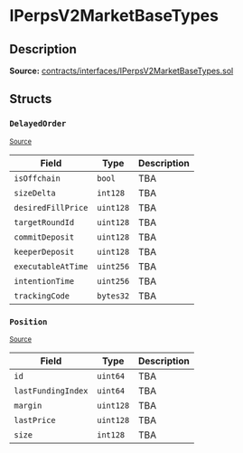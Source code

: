 # IPerpsV2MarketBaseTypes

## Description

**Source:** [contracts/interfaces/IPerpsV2MarketBaseTypes.sol](https://github.com/Synthetixio/synthetix/tree/v2.89.1/contracts/interfaces/IPerpsV2MarketBaseTypes.sol)

## Structs

### `DelayedOrder`

<sub>[Source](https://github.com/Synthetixio/synthetix/tree/v2.89.1/contracts/interfaces/IPerpsV2MarketBaseTypes.sol#L37)</sub>

| Field              | Type      | Description |
| ------------------ | --------- | ----------- |
| `isOffchain`       | `bool`    | TBA         |
| `sizeDelta`        | `int128`  | TBA         |
| `desiredFillPrice` | `uint128` | TBA         |
| `targetRoundId`    | `uint128` | TBA         |
| `commitDeposit`    | `uint128` | TBA         |
| `keeperDeposit`    | `uint128` | TBA         |
| `executableAtTime` | `uint256` | TBA         |
| `intentionTime`    | `uint256` | TBA         |
| `trackingCode`     | `bytes32` | TBA         |

### `Position`

<sub>[Source](https://github.com/Synthetixio/synthetix/tree/v2.89.1/contracts/interfaces/IPerpsV2MarketBaseTypes.sol#L28)</sub>

| Field              | Type      | Description |
| ------------------ | --------- | ----------- |
| `id`               | `uint64`  | TBA         |
| `lastFundingIndex` | `uint64`  | TBA         |
| `margin`           | `uint128` | TBA         |
| `lastPrice`        | `uint128` | TBA         |
| `size`             | `int128`  | TBA         |
